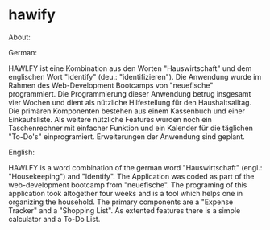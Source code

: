 # hawify

About: 

German:

HAWI.FY ist eine Kombination aus den Worten "Hauswirtschaft" und dem englischen Wort "Identify" (deu.: "identifizieren"). Die Anwendung wurde im Rahmen des Web-Development Bootcamps von "neuefische" programmiert. Die Programmierung dieser Anwendung betrug insgesamt vier Wochen und dient als nützliche Hilfestellung für den Haushaltsalltag. Die primären Komponenten bestehen aus einem Kassenbuch und einer Einkaufsliste. Als weitere nützliche Features wurden noch ein Taschenrechner mit einfacher Funktion und ein Kalender für die täglichen "To-Do's" einprogramiert. Erweiterungen der Anwendung sind geplant.

English:

HAWI.FY is a word combination of the german word "Hauswirtschaft" (engl.: "Housekeeping") and "Identify". The Application was coded as part of the web-development bootcamp from "neuefische". The programing of this application took altogether four weeks and is a tool which helps one in organizing the household. The primary components are a "Expense Tracker" and a "Shopping List". As extented features there is a simple calculator and a To-Do List. 
